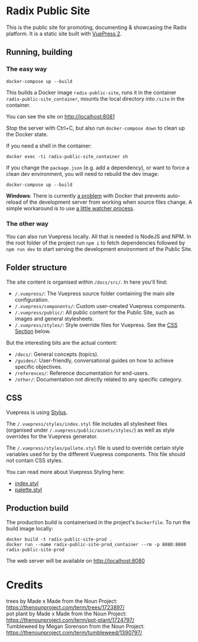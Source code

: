 # Radix Public Site

This is the public site for promoting, documenting & showcasing the Radix
platform. It is a static site built with [VuePress 2](https://v2.vuepress.vuejs.org/).

## Running, building

### The easy way

    docker-compose up --build

This builds a Docker image `radix-public-site`, runs it in the container
`radix-public-site_container`, mounts the local directory into `/site` in the
container.

You can see the site on <http://localhost:8081>

Stop the server with Ctrl+C, but also run `docker-compose down` to clean up the
Docker state.

If you need a shell in the container:

    docker exec -ti radix-public-site_container sh

If you change the `package.json` (e.g. add a dependency), or want to force a clean
dev environment, you will need to rebuild the dev image:

    docker-compose up --build

**Windows**: There is currently [a
problem](https://github.com/docker/for-win/issues/56) with Docker that prevents
auto-reload of the development server from working when source files change. A
simple workaround is to use [a little watcher
process](https://github.com/FrodeHus/docker-windows-volume-watcher/releases).

### The other way

You can also run Vuepress locally. All that is needed is NodeJS and NPM. In the root folder of the project run `npm i` to fetch dependencies followed by `npm run dev` to start serving the development environment of the Public Site.

## Folder structure

The site content is organised within `/docs/src/`. In here you'll find:

- `/.vuepress/`: The Vuepress source folder containing the main site configuration.
- `/.vuepress/components/`: Custom user-created Vuepress components.
- `/.vuepress/public/`: All public content for the Public Site, such as images and general stylesheets.
- `/.vuepress/styles/`: Style override files for Vuepress. See the [CSS Section](#CSS) below.

But the interesting bits are the actual content:

- `/docs/`: General concepts (topics).
- `/guides/`: User-friendly, conversational guides on how to achieve specific objectives.
- `/references/`: Reference documentation for end-users.
- `/other/`: Documentation not directly related to any specific category.

## CSS

Vuepress is using [Stylus](https://stylus-lang.com/).  

The `/.vuepress/styles/index.styl` file includes all stylesheet files (organised under
`/.vuepress/public/assets/styles/`) as well as style overrides for the Vuepress generator.

The `/.vuepress/styles/pallete.styl` file is used to override certain style variables used for by the different Vuepress components. This file should not contain CSS styles.

You can read more about Vuepress Styling here:

- [index.styl](https://vuepress.vuejs.org/config/#index-styl)
- [palette.styl](https://vuepress.vuejs.org/config/#palette-styl)

## Production build

The production build is containerised in the project's `Dockerfile`. To run the
build image locally:

    docker build -t radix-public-site-prod .
    docker run --name radix-public-site-prod_container --rm -p 8080:8080 radix-public-site-prod

The web server will be available on <http://localhost:8080>

# Credits

trees by Made x Made from the Noun Project: <https://thenounproject.com/term/trees/1723897/>  
pot plant by Made x Made from the Noun Project: <https://thenounproject.com/term/pot-plant/1724797/>  
Tumbleweed by Megan Sorenson from the Noun Project: <https://thenounproject.com/term/tumbleweed/1390797/>  
